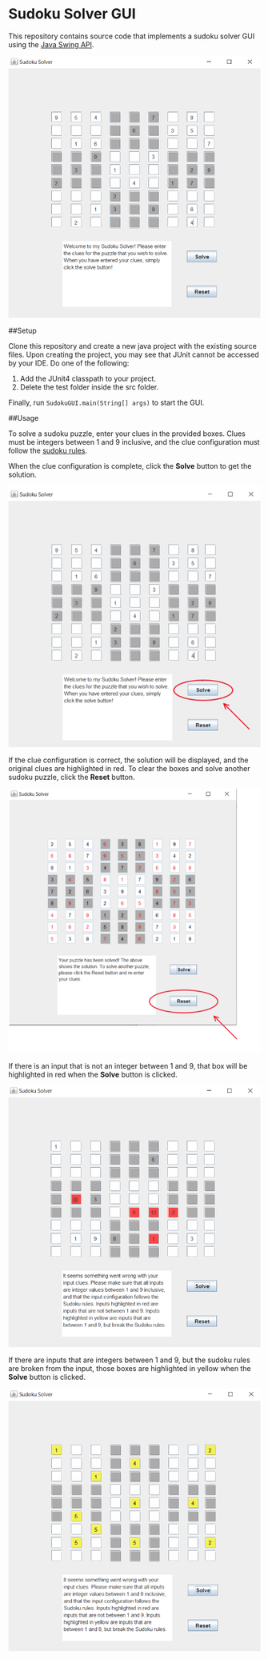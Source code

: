 # Sudoku Solver GUI
This repository contains source code that implements a sudoku solver GUI using the 
[Java Swing API](https://docs.oracle.com/javase/7/docs/api/javax/swing/package-summary.html). 

![Image of GUI](/Images/intro_img.PNG)

##Setup

Clone this repository and create a new java project with the existing source files. Upon 
creating the project, you may see that JUnit cannot be accessed by your IDE. Do one
of the following:

1. Add the JUnit4 classpath to your project.
2. Delete the test folder inside the src folder.

Finally, run `SudokuGUI.main(String[] args)` to start the GUI.

##Usage

To solve a sudoku puzzle, enter your clues in the provided boxes. Clues must be 
integers between 1 and 9 inclusive, and the clue configuration must follow the
[sudoku rules](https://sudoku.com/how-to-play/sudoku-rules-for-complete-beginners/).

When the clue configuration is complete, click the **Solve** button to get the solution.

![Solve Button Image](/Images/solve_img.PNG)

If the clue configuration is correct, the solution will be displayed, and
the original clues are highlighted in red. To clear the boxes and solve
another sudoku puzzle, click the **Reset** button.

![Reset Button Image](/Images/reset_img.PNG)

If there is an input that is not an integer between 1 and 9, that box will be
highlighted in red when the **Solve** button is clicked.

![Error](/Images/error_img.PNG)

If there are inputs that are integers between 1 and 9, but the sudoku rules are
broken from the input, those boxes are highlighted in yellow when the **Solve**
button is clicked.

![Broken Rule Image](/Images/broken_rule_img.PNG)